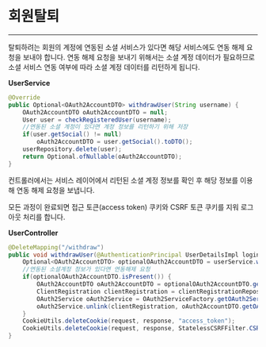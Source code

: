 # 회원탈퇴

---

탈퇴하려는 회원의 계정에 연동된 소셜 서비스가 있다면 해당 서비스에도 연동 해제 요청을 보내야 합니다. 연동 해제 요청을 보내기 위해서는 소셜 계정 데이터가 필요하므로 소셜 서비스 연동 여부에 따라 소셜 계정 데이터를 리턴하게 됩니다.

**UserService**

```java
@Override
public Optional<OAuth2AccountDTO> withdrawUser(String username) {
    OAuth2AccountDTO oAuth2AccountDTO = null;
    User user = checkRegisteredUser(username);
    //연동된 소셜 계정이 있다면 계정 정보를 리턴하기 위해 저장
    if(user.getSocial() != null)
        oAuth2AccountDTO = user.getSocial().toDTO();
    userRepository.delete(user);
    return Optional.ofNullable(oAuth2AccountDTO);
}
```



컨트롤러에서는 서비스 레이어에서 리턴된 소셜 계정 정보를 확인 후 해당 정보를 이용해 연동 해제 요청을 보냅니다. 

모든 과정이 완료되면 접근 토큰(access token) 쿠키와 CSRF 토큰 쿠키를 지워 로그아웃 처리를 합니다.

**UserController**

```java
@DeleteMapping("/withdraw")
public void withdrawUser(@AuthenticationPrincipal UserDetailsImpl loginUser, HttpServletRequest request, HttpServletResponse response) {
    Optional<OAuth2AccountDTO> optionalOAuth2AccountDTO = userService.withdrawUser(loginUser.getUsername());
    //연동된 소셜계정 정보가 있다면 연동해제 요청
    if(optionalOAuth2AccountDTO.isPresent()) {
        OAuth2AccountDTO oAuth2AccountDTO = optionalOAuth2AccountDTO.get();
        ClientRegistration clientRegistration = clientRegistrationRepository.findByRegistrationId(oAuth2AccountDTO.getProvider());
        OAuth2Service oAuth2Service = OAuth2ServiceFactory.getOAuth2Service(restTemplate, oAuth2AccountDTO.getProvider());
        oAuth2Service.unlink(clientRegistration, oAuth2AccountDTO.getOAuth2Token());
    }
    CookieUtils.deleteCookie(request, response, "access_token");
    CookieUtils.deleteCookie(request, response, StatelessCSRFFilter.CSRF_TOKEN);
}
```

